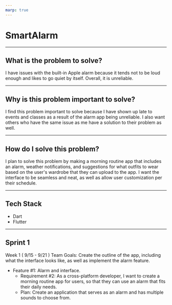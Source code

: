 ```yaml
---
marp: true
---
```


# SmartAlarm #

***

## What is the problem to solve? ##
I have issues with the built-in Apple alarm because it tends not to be loud enough and likes to go quiet by itself. Overall, it is unreliable.

***

## Why is this problem important to solve? ##
I find this problem important to solve because I have shown up late to events and classes as a result of the alarm app being unreliable. I also want others who have the same issue as me have a solution to their problem as well.

***

## How do I solve this problem? ##
I plan to solve this problem by making a morning routine app that includes an alarm, weather notifications, and suggestions for what outfits to wear based on the user's wardrobe that they can upload to the app. I want the interface to be seamless and neat, as well as allow user customization per their schedule.

***

## Tech Stack ##
- Dart
- Flutter

***

## Sprint 1 ##
Week 1 ( 9/15 - 9/21 )
Team Goals: Create the outline of the app, including what the interface looks like, as well as implement the alarm feature.
- Feature #1:  Alarm and interface.
  - Requirement #2: As a cross-platform developer, I want to create a morning routine app for users, so that they can use an alarm that fits their daily needs.
  - Plan: Create an application that serves as an alarm and has multiple sounds to choose from.
